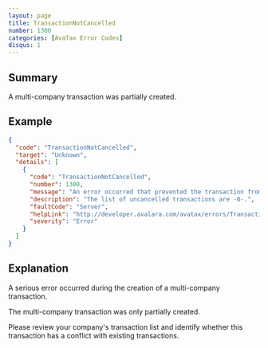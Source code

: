 ```yaml
---
layout: page
title: TransactionNotCancelled
number: 1300
categories: [AvaTax Error Codes]
disqus: 1
---
```


## Summary

A multi-company transaction was partially created.

## Example

```json
{
  "code": "TransactionNotCancelled",
  "target": "Unknown",
  "details": [
    {
      "code": "TransactionNotCancelled",
      "number": 1300,
      "message": "An error occurred that prevented the transaction from being cancelled properly.",
      "description": "The list of uncancelled transactions are -0-.",
      "faultCode": "Server",
      "helpLink": "http://developer.avalara.com/avatax/errors/TransactionNotCancelled",
      "severity": "Error"
    }
  ]
}
```

## Explanation

A serious error occurred during the creation of a multi-company transaction.

The multi-company transaction was only partially created.

Please review your company's transaction list and identify whether this transaction has a conflict with existing transactions.
